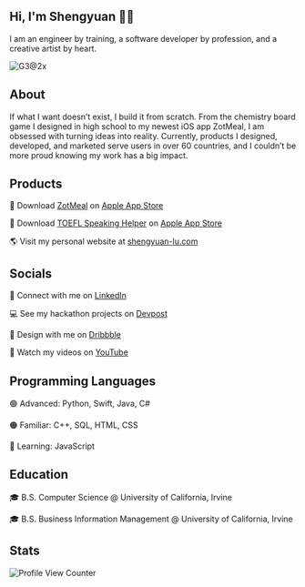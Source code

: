 ## Hi, I'm Shengyuan 👋🏻
I am an engineer by training, a software developer by profession, and a creative artist by heart.

![G3@2x](https://user-images.githubusercontent.com/70995597/200211019-1cf1e834-ba79-42e3-93fe-b0666fc429f9.png)

## About
If what I want doesn’t exist, I build it from scratch. From the chemistry board game I designed in high school to my newest iOS app ZotMeal, I am obsessed with turning ideas into reality. Currently, products I designed, developed, and marketed serve users in over 60 countries, and I couldn’t be more proud knowing my work has a big impact.

## Products 
📱 Download [ZotMeal](https://shengyuan-lu.com/project/zotmeal) on [Apple App Store](https://apps.apple.com/us/app/zotmeal/id1551606266)

📱 Download [TOEFL Speaking Helper](https://shengyuan-lu.com/project/toefl-helper) on [Apple App Store](https://apps.apple.com/us/app/toefl-speaking-helper/id1547083580)

🌎 Visit my personal website at [shengyuan-lu.com](https://shengyuan-lu.com/)

## Socials 
💼 Connect with me on [LinkedIn](http://www.linkedin.com/in/shengyuan-lu)

💻 See my hackathon projects on [Devpost](https://devpost.com/shengyuan-lu)

🎨 Design with me on [Dribbble](https://dribbble.com/shengyuan-lu)

🎥 Watch my videos on [YouTube](https://www.youtube.com/ShengyuanLu)

## Programming Languages
🟢 Advanced: Python, Swift, Java, C#

🟠 Familiar: C++, SQL, HTML, CSS

🔵 Learning: JavaScript

## Education
🎓 B.S. Computer Science @ University of California, Irvine

🎓 B.S. Business Information Management @ University of California, Irvine

## Stats 
![Profile View Counter](https://komarev.com/ghpvc/?username=shengyuan-lu&style=for-the-badge)
